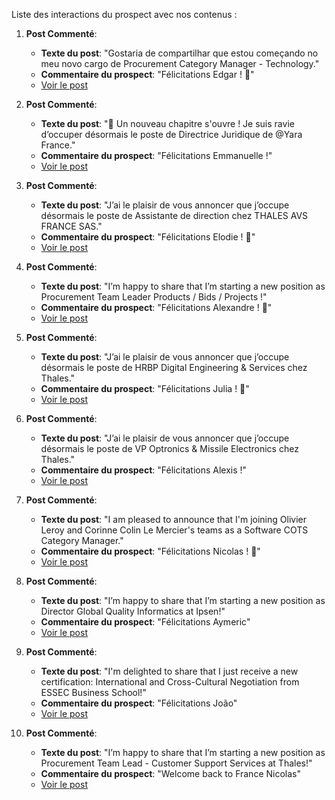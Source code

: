 Liste des interactions du prospect avec nos contenus :

1. **Post Commenté**: 
   - **Texte du post**: "Gostaria de compartilhar que estou começando no meu novo cargo de Procurement Category Manager - Technology."
   - **Commentaire du prospect**: "Félicitations Edgar ! 🎉"
   - [Voir le post](https://www.linkedin.com/feed/update/urn:li:ugcPost:7324163100713054209)

2. **Post Commenté**: 
   - **Texte du post**: "📢 Un nouveau chapitre s'ouvre ! Je suis ravie d’occuper désormais le poste de Directrice Juridique de @Yara France."
   - **Commentaire du prospect**: "Félicitations Emmanuelle !"
   - [Voir le post](https://www.linkedin.com/feed/update/urn:li:activity:7289977507968090112)

3. **Post Commenté**: 
   - **Texte du post**: "J’ai le plaisir de vous annoncer que j’occupe désormais le poste de Assistante de direction chez THALES AVS FRANCE SAS."
   - **Commentaire du prospect**: "Félicitations Elodie ! 🎉"
   - [Voir le post](https://www.linkedin.com/feed/update/urn:li:activity:7287731521333911552)

4. **Post Commenté**: 
   - **Texte du post**: "I’m happy to share that I’m starting a new position as Procurement Team Leader Products / Bids / Projects !"
   - **Commentaire du prospect**: "Félicitations Alexandre ! 🎉"
   - [Voir le post](https://www.linkedin.com/feed/update/urn:li:activity:7286317095393374209)

5. **Post Commenté**: 
   - **Texte du post**: "J’ai le plaisir de vous annoncer que j’occupe désormais le poste de HRBP Digital Engineering & Services chez Thales."
   - **Commentaire du prospect**: "Félicitations Julia ! 🎉"
   - [Voir le post](https://www.linkedin.com/feed/update/urn:li:activity:7283933972676374531)

6. **Post Commenté**: 
   - **Texte du post**: "J’ai le plaisir de vous annoncer que j’occupe désormais le poste de VP Optronics & Missile Electronics chez Thales."
   - **Commentaire du prospect**: "Félicitations Alexis !"
   - [Voir le post](https://www.linkedin.com/feed/update/urn:li:activity:7280665005149097986)

7. **Post Commenté**: 
   - **Texte du post**: "I am pleased to announce that I'm joining Olivier Leroy and Corinne Colin Le Mercier's teams as a Software COTS Category Manager."
   - **Commentaire du prospect**: "Félicitations Nicolas ! 🎉"
   - [Voir le post](https://www.linkedin.com/feed/update/urn:li:activity:7277611364498509824)

8. **Post Commenté**: 
   - **Texte du post**: "I’m happy to share that I’m starting a new position as Director Global Quality Informatics at Ipsen!"
   - **Commentaire du prospect**: "Félicitations Aymeric"
   - [Voir le post](https://www.linkedin.com/feed/update/urn:li:activity:7237075004096454661)

9. **Post Commenté**: 
   - **Texte du post**: "I'm delighted to share that I just receive a new certification: International and Cross-Cultural Negotiation from ESSEC Business School!"
   - **Commentaire du prospect**: "Félicitations João"
   - [Voir le post](https://www.linkedin.com/feed/update/urn:li:activity:7236466353325371392)

10. **Post Commenté**: 
    - **Texte du post**: "I’m happy to share that I’m starting a new position as Procurement Team Lead - Customer Support Services at Thales!"
    - **Commentaire du prospect**: "Welcome back to France Nicolas"
    - [Voir le post](https://www.linkedin.com/feed/update/urn:li:activity:7153481810499289088)